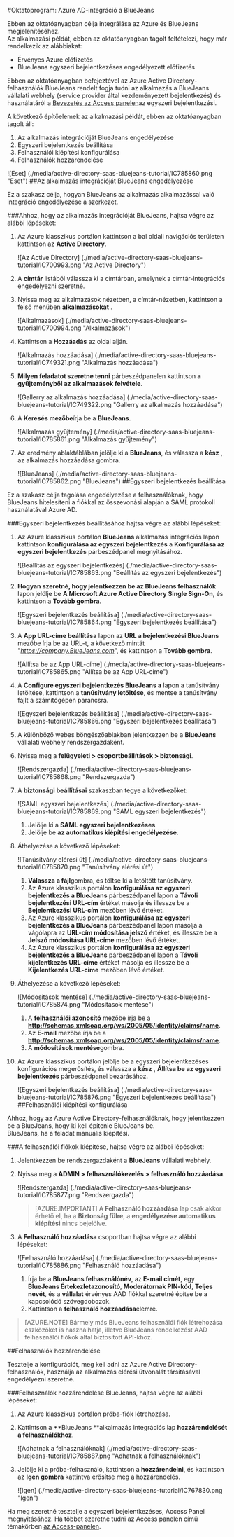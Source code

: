 <properties 
    pageTitle="Oktatóprogram: Azure Active Directory-integráció a BlueJeans |} Microsoft Azure" 
    description="Megtudhatja, hogyan használhatja a BlueJeans az Azure Active Directory ahhoz, hogy az egyszeri bejelentkezés, automatikus kiépítési és az egyéb!" 
    services="active-directory" 
    authors="jeevansd"  
    documentationCenter="na" 
    manager="femila"/>
<tags 
    ms.service="active-directory" 
    ms.devlang="na" 
    ms.topic="article" 
    ms.tgt_pltfrm="na" 
    ms.workload="identity" 
    ms.date="09/29/2016" 
    ms.author="jeedes" />

#<a name="tutorial-azure-ad-integration-with-bluejeans"></a>Oktatóprogram: Azure AD-integráció a BlueJeans

Ebben az oktatóanyagban célja integrálása az Azure és BlueJeans megjelenítéséhez.  
Az alkalmazási példát, ebben az oktatóanyagban tagolt feltételezi, hogy már rendelkezik az alábbiakat:

-   Érvényes Azure előfizetés
-   BlueJeans egyszeri bejelentkezéses engedélyezett előfizetés

Ebben az oktatóanyagban befejeztével az Azure Active Directory-felhasználók BlueJeans rendelt fogja tudni az alkalmazás a BlueJeans vállalati webhely (service provider által kezdeményezett bejelentkezés) és használatáról a [Bevezetés az Access panelen](active-directory-saas-access-panel-introduction.md)az egyszeri bejelentkezési.

A következő építőelemek az alkalmazási példát, ebben az oktatóanyagban tagolt áll:

1.  Az alkalmazás integrációját BlueJeans engedélyezése
2.  Egyszeri bejelentkezés beállítása
3.  Felhasználói kiépítési konfigurálása
4.  Felhasználók hozzárendelése

![Eset] (./media/active-directory-saas-bluejeans-tutorial/IC785860.png "Eset")
##<a name="enabling-the-application-integration-for-bluejeans"></a>Az alkalmazás integrációját BlueJeans engedélyezése

Ez a szakasz célja, hogyan BlueJeans az alkalmazás alkalmazással való integráció engedélyezése a szerkezet.

###<a name="to-enable-the-application-integration-for-bluejeans-perform-the-following-steps"></a>Ahhoz, hogy az alkalmazás integrációját BlueJeans, hajtsa végre az alábbi lépéseket:

1.  Az Azure klasszikus portálon kattintson a bal oldali navigációs területen kattintson az **Active Directory**.

    ![Az Active Directory] (./media/active-directory-saas-bluejeans-tutorial/IC700993.png "Az Active Directory")

2.  A **címtár** listából válassza ki a címtárban, amelynek a címtár-integrációs engedélyezni szeretné.

3.  Nyissa meg az alkalmazások nézetben, a címtár-nézetben, kattintson a felső menüben **alkalmazásokat** .

    ![Alkalmazások] (./media/active-directory-saas-bluejeans-tutorial/IC700994.png "Alkalmazások")

4.  Kattintson a **Hozzáadás** az oldal alján.

    ![Alkalmazás hozzáadása] (./media/active-directory-saas-bluejeans-tutorial/IC749321.png "Alkalmazás hozzáadása")

5.  **Milyen feladatot szeretne tenni** párbeszédpanelen kattintson **a gyűjteményből az alkalmazások felvétele**.

    ![Gallerry az alkalmazás hozzáadása] (./media/active-directory-saas-bluejeans-tutorial/IC749322.png "Gallerry az alkalmazás hozzáadása")

6.  A **Keresés mezőbe**írja be a **BlueJeans**.

    ![Alkalmazás gyűjtemény] (./media/active-directory-saas-bluejeans-tutorial/IC785861.png "Alkalmazás gyűjtemény")

7.  Az eredmény ablaktáblában jelölje ki a **BlueJeans**, és válassza a **kész** , az alkalmazás hozzáadása gombra.

    ![BlueJeans] (./media/active-directory-saas-bluejeans-tutorial/IC785862.png "BlueJeans")
##<a name="configuring-single-sign-on"></a>Egyszeri bejelentkezés beállítása

Ez a szakasz célja tagolása engedélyezése a felhasználóknak, hogy BlueJeans hitelesíteni a fiókkal az összevonási alapján a SAML protokoll használatával Azure AD.

###<a name="to-configure-single-sign-on-perform-the-following-steps"></a>Egyszeri bejelentkezés beállításához hajtsa végre az alábbi lépéseket:

1.  Az Azure klasszikus portálon **BlueJeans** alkalmazás integrációs lapon kattintson **konfigurálása az egyszeri bejelentkezés** a **Konfigurálása az egyszeri bejelentkezés** párbeszédpanel megnyitásához.

    ![Beállítás az egyszeri bejelentkezés] (./media/active-directory-saas-bluejeans-tutorial/IC785863.png "Beállítás az egyszeri bejelentkezés")

2.  **Hogyan szeretné, hogy jelentkezzen be az BlueJeans felhasználók** lapon jelölje be **A Microsoft Azure Active Directory Single Sign-On**, és kattintson a **Tovább gombra**.

    ![Egyszeri bejelentkezés beállítása] (./media/active-directory-saas-bluejeans-tutorial/IC785864.png "Egyszeri bejelentkezés beállítása")

3.  A **App URL-címe beállítása** lapon az **URL a bejelentkezési BlueJeans** mezőbe írja be az URL-t, a következő mintát "*https://company.BlueJeans.com*", és kattintson a **Tovább gombra**.

    ![Állítsa be az App URL-címe] (./media/active-directory-saas-bluejeans-tutorial/IC785865.png "Állítsa be az App URL-címe")

4.  A **Configure egyszeri bejelentkezés BlueJeans a** lapon a tanúsítvány letöltése, kattintson a **tanúsítvány letöltése**, és mentse a tanúsítvány fájlt a számítógépen parancsra.

    ![Egyszeri bejelentkezés beállítása] (./media/active-directory-saas-bluejeans-tutorial/IC785866.png "Egyszeri bejelentkezés beállítása")

5.  A különböző webes böngészőablakban jelentkezzen be a **BlueJeans** vállalati webhely rendszergazdaként.

6.  Nyissa meg a **felügyeleti \> csoportbeállítások \> biztonsági**.

    ![Rendszergazda] (./media/active-directory-saas-bluejeans-tutorial/IC785868.png "Rendszergazda")

7.  A **biztonsági beállításai** szakaszban tegye a következőket:

    ![SAML egyszeri bejelentkezés] (./media/active-directory-saas-bluejeans-tutorial/IC785869.png "SAML egyszeri bejelentkezés")

    1.  Jelölje ki a **SAML egyszeri bejelentkezéses**.
    2.  Jelölje be **az automatikus kiépítési engedélyezése**.

8.  Áthelyezése a következő lépéseket:

    ![Tanúsítvány elérési út] (./media/active-directory-saas-bluejeans-tutorial/IC785870.png "Tanúsítvány elérési út")

    1.  **Válassza a fájl**gombra, és töltse ki a letöltött tanúsítvány.
    2.  Az Azure klasszikus portálon **konfigurálása az egyszeri bejelentkezés a BlueJeans** párbeszédpanel lapon a **Távoli bejelentkezési URL-cím** értéket másolja és illessze be a **Bejelentkezési URL-cím** mezőben lévő értéket.
    3.  Az Azure klasszikus portálon **konfigurálása az egyszeri bejelentkezés a BlueJeans** párbeszédpanel lapon másolja a vágólapra az **URL-cím módosítása jelszó** értéket, és illessze be a **Jelszó módosítása URL-címe** mezőben lévő értéket.
    4.  Az Azure klasszikus portálon **konfigurálása az egyszeri bejelentkezés a BlueJeans** párbeszédpanel lapon a **Távoli kijelentkezés URL-címe** értéket másolja és illessze be a **Kijelentkezés URL-címe** mezőben lévő értéket.

9.  Áthelyezése a következő lépéseket:

    ![Módosítások mentése] (./media/active-directory-saas-bluejeans-tutorial/IC785874.png "Módosítások mentése")

    1.  A **felhasználói azonosító** mezőbe írja be a **http://schemas.xmlsoap.org/ws/2005/05/identity/claims/name**.
    2.  Az **E-mail** mezőbe írja be a **http://schemas.xmlsoap.org/ws/2005/05/identity/claims/name**.
    3.  A **módosítások mentése**gombra.

10. Az Azure klasszikus portálon jelölje be a egyszeri bejelentkezéses konfigurációs megerősítés, és válassza a **kész** , **Állítsa be az egyszeri bejelentkezés** párbeszédpanel bezárásához.

    ![Egyszeri bejelentkezés beállítása] (./media/active-directory-saas-bluejeans-tutorial/IC785876.png "Egyszeri bejelentkezés beállítása")
##<a name="configuring-user-provisioning"></a>Felhasználói kiépítési konfigurálása

Ahhoz, hogy az Azure Active Directory-felhasználóknak, hogy jelentkezzen be a BlueJeans, hogy ki kell építenie BlueJeans be.  
BlueJeans, ha a feladat manuális kiépítési.

###<a name="to-provision-a-user-accounts-perform-the-following-steps"></a>A felhasználói fiókok kiépítése, hajtsa végre az alábbi lépéseket:

1.  Jelentkezzen be rendszergazdaként a **BlueJeans** vállalati webhely.

2.  Nyissa meg a **ADMIN \> felhasználókezelés \> felhasználó hozzáadása**.

    ![Rendszergazda] (./media/active-directory-saas-bluejeans-tutorial/IC785877.png "Rendszergazda")

    >[AZURE.IMPORTANT] A **Felhasználó hozzáadása** lap csak akkor érhető el, ha a **Biztonság fülre**, a **engedélyezése automatikus kiépítési** nincs bejelölve.

3.  A **Felhasználó hozzáadása** csoportban hajtsa végre az alábbi lépéseket:

    ![Felhasználó hozzáadása] (./media/active-directory-saas-bluejeans-tutorial/IC785886.png "Felhasználó hozzáadása")

    1.  Írja be a **BlueJeans felhasználónév**, az **E-mail címét**, egy **BlueJeans Értekezletazonosító**, **Moderátornak PIN-kód**, **Teljes nevét**, és a **vállalat** érvényes AAD fiókkal szeretné építse be a kapcsolódó szövegdobozok.
    2.  Kattintson a **felhasználó hozzáadása**elemre.

>[AZURE.NOTE] Bármely más BlueJeans felhasználói fiók létrehozása eszközöket is használhatja, illetve BlueJeans rendelkezést AAD felhasználói fiókok által biztosított API-khoz.

##<a name="assigning-users"></a>Felhasználók hozzárendelése

Tesztelje a konfigurációt, meg kell adni az Azure Active Directory-felhasználók, használja az alkalmazás elérési útvonalát társításával engedélyezni szeretné.

###<a name="to-assign-users-to-bluejeans-perform-the-following-steps"></a>Felhasználók hozzárendelése BlueJeans, hajtsa végre az alábbi lépéseket:

1.  Az Azure klasszikus portálon próba-fiók létrehozása.

2.  Kattintson a **BlueJeans **alkalmazás integrációs lap **hozzárendelését a felhasználókhoz**.

    ![Adhatnak a felhasználóknak] (./media/active-directory-saas-bluejeans-tutorial/IC785887.png "Adhatnak a felhasználóknak")

3.  Jelölje ki a próba-felhasználó, kattintson a **hozzárendelni**, és kattintson az **Igen gombra** kattintva erősítse meg a hozzárendelés.

    ![Igen] (./media/active-directory-saas-bluejeans-tutorial/IC767830.png "Igen")

Ha meg szeretné tesztelje a egyszeri bejelentkezéses, Access Panel megnyitásához. Ha többet szeretne tudni az Access panelen című témakörben [az Access-panelen](active-directory-saas-access-panel-introduction.md).
